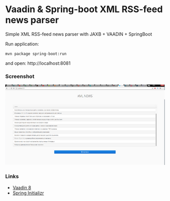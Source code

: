 # Vaadin & Spring-boot XML RSS-feed news parser

Simple XML RSS-feed news parser with JAXB + VAADIN + SpringBoot

Run application:
```
mvn package spring-boot:run
```
and open: http://localhost:8081


### Screenshot
![screenshot](Screenshot.jpg)


### Links
* [Vaadin 8](https://vaadin.com/framework)
* [Spring Initializr](https://start.spring.io/)